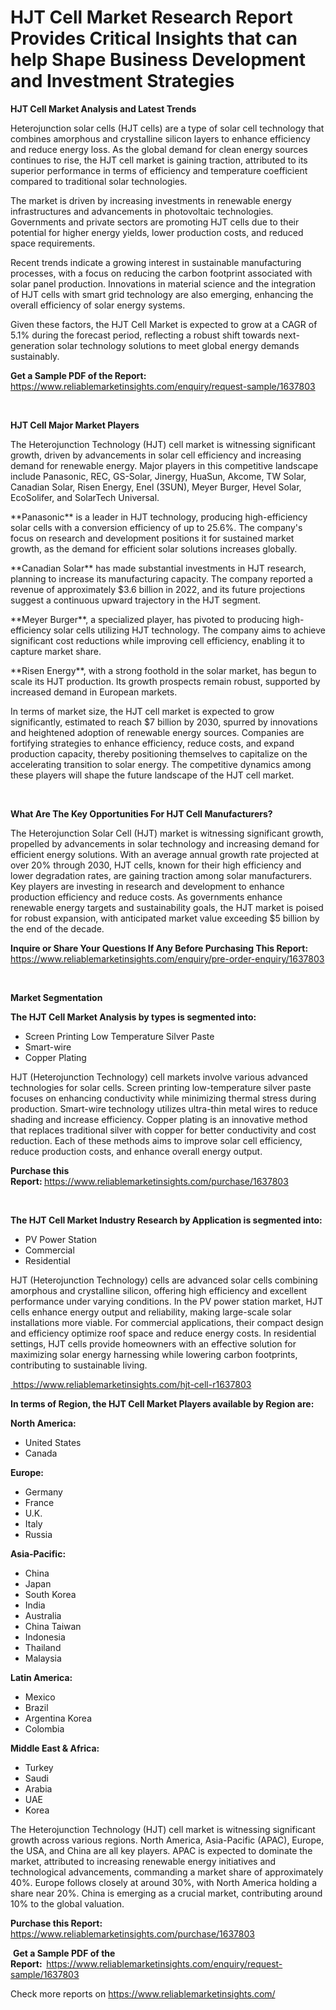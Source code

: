 <p><h1>HJT Cell Market Research Report Provides Critical Insights that can help Shape Business Development and Investment Strategies</h1></p><p><strong>HJT Cell Market Analysis and Latest Trends</strong></p>
<p><p>Heterojunction solar cells (HJT cells) are a type of solar cell technology that combines amorphous and crystalline silicon layers to enhance efficiency and reduce energy loss. As the global demand for clean energy sources continues to rise, the HJT cell market is gaining traction, attributed to its superior performance in terms of efficiency and temperature coefficient compared to traditional solar technologies. </p><p>The market is driven by increasing investments in renewable energy infrastructures and advancements in photovoltaic technologies. Governments and private sectors are promoting HJT cells due to their potential for higher energy yields, lower production costs, and reduced space requirements. </p><p>Recent trends indicate a growing interest in sustainable manufacturing processes, with a focus on reducing the carbon footprint associated with solar panel production. Innovations in material science and the integration of HJT cells with smart grid technology are also emerging, enhancing the overall efficiency of solar energy systems. </p><p>Given these factors, the HJT Cell Market is expected to grow at a CAGR of 5.1% during the forecast period, reflecting a robust shift towards next-generation solar technology solutions to meet global energy demands sustainably.</p></p>
<p><strong>Get a Sample PDF of the Report:&nbsp;</strong> <a href="https://www.reliablemarketinsights.com/enquiry/request-sample/1637803?utm_campaign=2639&utm_medium=2&utm_source=Github&utm_content=ia&utm_term=07032025&utm_id=hjt-cell">https://www.reliablemarketinsights.com/enquiry/request-sample/1637803</a></p>
<p>&nbsp;</p>
<p><strong>HJT Cell Major Market Players</strong></p>
<p><p>The Heterojunction Technology (HJT) cell market is witnessing significant growth, driven by advancements in solar cell efficiency and increasing demand for renewable energy. Major players in this competitive landscape include Panasonic, REC, GS-Solar, Jinergy, HuaSun, Akcome, TW Solar, Canadian Solar, Risen Energy, Enel (3SUN), Meyer Burger, Hevel Solar, EcoSolifer, and SolarTech Universal.</p><p>**Panasonic** is a leader in HJT technology, producing high-efficiency solar cells with a conversion efficiency of up to 25.6%. The company's focus on research and development positions it for sustained market growth, as the demand for efficient solar solutions increases globally. </p><p>**Canadian Solar** has made substantial investments in HJT research, planning to increase its manufacturing capacity. The company reported a revenue of approximately $3.6 billion in 2022, and its future projections suggest a continuous upward trajectory in the HJT segment.</p><p>**Meyer Burger**, a specialized player, has pivoted to producing high-efficiency solar cells utilizing HJT technology. The company aims to achieve significant cost reductions while improving cell efficiency, enabling it to capture market share.</p><p>**Risen Energy**, with a strong foothold in the solar market, has begun to scale its HJT production. Its growth prospects remain robust, supported by increased demand in European markets.</p><p>In terms of market size, the HJT cell market is expected to grow significantly, estimated to reach $7 billion by 2030, spurred by innovations and heightened adoption of renewable energy sources. Companies are fortifying strategies to enhance efficiency, reduce costs, and expand production capacity, thereby positioning themselves to capitalize on the accelerating transition to solar energy. The competitive dynamics among these players will shape the future landscape of the HJT cell market.</p></p>
<p>&nbsp;</p>
<p><strong>What Are The Key Opportunities For HJT Cell Manufacturers?</strong></p>
<p><p>The Heterojunction Solar Cell (HJT) market is witnessing significant growth, propelled by advancements in solar technology and increasing demand for efficient energy solutions. With an average annual growth rate projected at over 20% through 2030, HJT cells, known for their high efficiency and lower degradation rates, are gaining traction among solar manufacturers. Key players are investing in research and development to enhance production efficiency and reduce costs. As governments enhance renewable energy targets and sustainability goals, the HJT market is poised for robust expansion, with anticipated market value exceeding $5 billion by the end of the decade.</p></p>
<p><strong>Inquire or Share Your Questions If Any Before Purchasing This Report:</strong> <a href="https://www.reliablemarketinsights.com/enquiry/pre-order-enquiry/1637803?utm_campaign=2639&utm_medium=2&utm_source=Github&utm_content=ia&utm_term=07032025&utm_id=hjt-cell">https://www.reliablemarketinsights.com/enquiry/pre-order-enquiry/1637803</a></p>
<p>&nbsp;</p>
<p><strong>Market Segmentation</strong></p>
<p><strong>The HJT Cell Market Analysis by types is segmented into:</strong></p>
<p><ul><li>Screen Printing Low Temperature Silver Paste</li><li>Smart-wire</li><li>Copper Plating</li></ul></p>
<p><p>HJT (Heterojunction Technology) cell markets involve various advanced technologies for solar cells. Screen printing low-temperature silver paste focuses on enhancing conductivity while minimizing thermal stress during production. Smart-wire technology utilizes ultra-thin metal wires to reduce shading and increase efficiency. Copper plating is an innovative method that replaces traditional silver with copper for better conductivity and cost reduction. Each of these methods aims to improve solar cell efficiency, reduce production costs, and enhance overall energy output.</p></p>
<p><strong>Purchase this Report:&nbsp;</strong><a href="https://www.reliablemarketinsights.com/purchase/1637803?utm_campaign=2639&utm_medium=2&utm_source=Github&utm_content=ia&utm_term=07032025&utm_id=hjt-cell">https://www.reliablemarketinsights.com/purchase/1637803</a></p>
<p>&nbsp;</p>
<p><strong>The HJT Cell Market Industry Research by Application is segmented into:</strong></p>
<p><ul><li>PV Power Station</li><li>Commercial</li><li>Residential</li></ul></p>
<p><p>HJT (Heterojunction Technology) cells are advanced solar cells combining amorphous and crystalline silicon, offering high efficiency and excellent performance under varying conditions. In the PV power station market, HJT cells enhance energy output and reliability, making large-scale solar installations more viable. For commercial applications, their compact design and efficiency optimize roof space and reduce energy costs. In residential settings, HJT cells provide homeowners with an effective solution for maximizing solar energy harnessing while lowering carbon footprints, contributing to sustainable living.</p></p>
<p><a href="https://www.reliablemarketinsights.com/hjt-cell-r1637803?utm_campaign=2639&utm_medium=2&utm_source=Github&utm_content=ia&utm_term=07032025&utm_id=hjt-cell">&nbsp;https://www.reliablemarketinsights.com/hjt-cell-r1637803</a></p>
<p><strong>In terms of Region, the HJT Cell Market Players available by Region are:</strong></p>
<p>
    <p> <strong> North America: </strong>
        <ul>
            <li>United States</li>
            <li>Canada</li>
        </ul>
        </p> 
    <p> <strong> Europe: </strong>
        <ul>
            <li>Germany</li>
            <li>France</li>
            <li>U.K.</li>
            <li>Italy</li>
            <li>Russia</li>
        </ul>
        </p> 
    <p> <strong> Asia-Pacific: </strong>
        <ul>
            <li>China</li>
            <li>Japan</li>
            <li>South Korea</li>
            <li>India</li>
            <li>Australia</li>
            <li>China Taiwan</li>
            <li>Indonesia</li>
            <li>Thailand</li>
            <li>Malaysia</li>
        </ul>
        </p> 
    <p> <strong> Latin America: </strong>
        <ul>
            <li>Mexico</li>
            <li>Brazil</li>
            <li>Argentina Korea</li>
            <li>Colombia</li>
        </ul>
        </p> 
    <p> <strong> Middle East & Africa: </strong>
        <ul>
            <li>Turkey</li>
            <li>Saudi</li>
            <li>Arabia</li>
            <li>UAE</li>
            <li>Korea</li>
        </ul>
    </p>
    </p>
<p><p>The Heterojunction Technology (HJT) cell market is witnessing significant growth across various regions. North America, Asia-Pacific (APAC), Europe, the USA, and China are all key players. APAC is expected to dominate the market, attributed to increasing renewable energy initiatives and technological advancements, commanding a market share of approximately 40%. Europe follows closely at around 30%, with North America holding a share near 20%. China is emerging as a crucial market, contributing around 10% to the global valuation.</p></p>
<p><strong>Purchase this Report: </strong><a href="https://www.reliablemarketinsights.com/purchase/1637803?utm_campaign=2639&utm_medium=2&utm_source=Github&utm_content=ia&utm_term=07032025&utm_id=hjt-cell">https://www.reliablemarketinsights.com/purchase/1637803</a></p>
<p>&nbsp;<strong>Get a Sample PDF of the Report:&nbsp;&nbsp;</strong><a href="https://www.reliablemarketinsights.com/enquiry/request-sample/1637803?utm_campaign=2639&utm_medium=2&utm_source=Github&utm_content=ia&utm_term=07032025&utm_id=hjt-cell">https://www.reliablemarketinsights.com/enquiry/request-sample/1637803</a></p>
<p><strong></strong></p>
<p>Check more reports on <a href="https://www.reliablemarketinsights.com/?utm_campaign=2639&utm_medium=2&utm_source=Github&utm_content=ia&utm_term=07032025&utm_id=hjt-cell">https://www.reliablemarketinsights.com/</a></p>